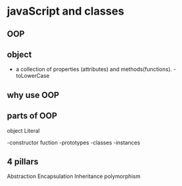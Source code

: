# javaScript and classes

## OOP

## object
- a collection of properties (attributes) and methods(functions).
-toLowerCase

## why use OOP

## parts of OOP
object Literal

-constructor fuction
-prototypes
-classes
-instances


## 4 pillars
Abstraction
Encapsulation
Inheritance
polymorphism

